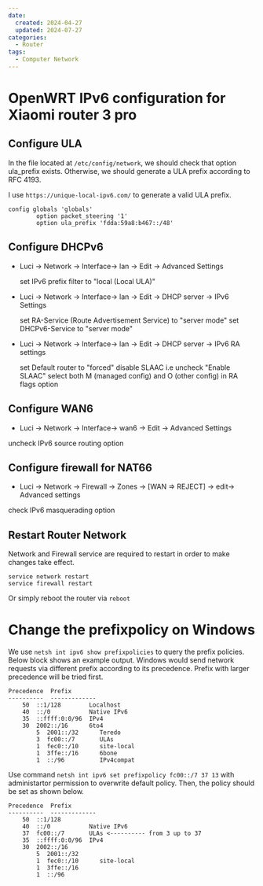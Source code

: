 ```yaml
---
date:
  created: 2024-04-27
  updated: 2024-07-27
categories:
  - Router
tags:
  - Computer Network
---
```

# OpenWRT IPv6 configuration for Xiaomi router 3 pro

## Configure ULA

In the file located at `/etc/config/network`, we should check that option ula_prefix exists. Otherwise, we should generate a ULA prefix according to RFC 4193.

I use `https://unique-local-ipv6.com/` to generate a valid ULA prefix.

```
config globals 'globals'
        option packet_steering '1'
        option ula_prefix 'fdda:59a8:b467::/48'
```

## Configure DHCPv6
- Luci -> Network -> Interface-> lan -> Edit -> Advanced Settings

  set IPv6 prefix filter to "local (Local ULA)"
 
- Luci -> Network -> Interface-> lan -> Edit -> DHCP server -> IPv6 Settings

  set RA-Service (Route Advertisement Service) to "server mode"
  set DHCPv6-Service to "server mode"
  
- Luci -> Network -> Interface-> lan -> Edit -> DHCP server -> IPv6 RA settings

  set Default router to "forced"
  disable SLAAC i.e uncheck "Enable SLAAC"
  select both M (managed config) and O (other config) in RA flags option
  
## Configure WAN6

- Luci -> Network -> Interface-> wan6 -> Edit -> Advanced Settings

uncheck IPv6 source routing option

## Configure firewall for NAT66 
- Luci -> Network -> Firewall -> Zones -> [WAN => REJECT] -> edit-> Advanced settings

check IPv6 masquerading option
## Restart Router Network

Network and Firewall service are required to restart in order to make changes take effect.

```
service network restart
service firewall restart
```

Or simply reboot the router via `reboot`

# Change the prefixpolicy on Windows
 
 We use `netsh int ipv6 show prefixpolicies` to query the prefix policies. Below block shows an example output. Windows would send network requests via different prefix according to its precedence. Prefix with larger precedence will be tried first.
 
```
Precedence  Prefix         
----------  -------------
    50  ::1/128        Localhost
    40  ::/0           Native IPv6
    35  ::ffff:0:0/96  IPv4
    30  2002::/16      6to4
        5  2001::/32      Teredo
        3  fc00::/7       ULAs
        1  fec0::/10      site-local
        1  3ffe::/16      6bone
        1  ::/96          IPv4compat      
```
 
 Use command `netsh int ipv6 set prefixpolicy fc00::/7 37 13` with administartor permission to overwrite default policy. Then, the policy should be set as shown below.
 
```
Precedence  Prefix         
----------  -------------
    50  ::1/128        
    40  ::/0           Native IPv6
    37  fc00::/7       ULAs <---------- from 3 up to 37
    35  ::ffff:0:0/96  IPv4
    30  2002::/16      
        5  2001::/32      
        1  fec0::/10      site-local
        1  3ffe::/16      
        1  ::/96   
```